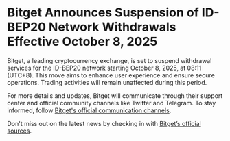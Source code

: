 # Bitget Announces Suspension of ID-BEP20 Network Withdrawals Effective October 8, 2025

Bitget, a leading cryptocurrency exchange, is set to suspend withdrawal services for the ID-BEP20 network starting October 8, 2025, at 08:11 (UTC+8). This move aims to enhance user experience and ensure secure operations. Trading activities will remain unaffected during this period.

For more details and updates, Bitget will communicate through their support center and official community channels like Twitter and Telegram. To stay informed, follow [Bitget's official communication channels](https://www.bitget.com/support/announcement-center).

Don't miss out on the latest news by checking in with [Bitget’s official sources](https://chain-base.xyz/bitget-announces-suspension-of-id-bep20-network-withdrawals-effective-october-8-2025).
